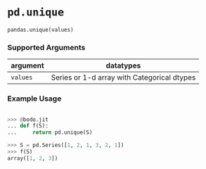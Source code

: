 # `pd.unique`

`pandas.unique(values)`

### Supported Arguments

| argument | datatypes                                    |
|----------|----------------------------------------------|
| `values` | Series or 1-d array  with Categorical dtypes |

### Example Usage

```py

>>> @bodo.jit
... def f(S):
...     return pd.unique(S)

>>> S = pd.Series([1, 2, 1, 3, 2, 1])
>>> f(S)
array([1, 2, 3])
```
